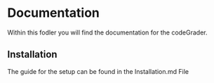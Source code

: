# Documentation

Within this fodler you will find the documentation for the codeGrader. 

## Installation
The guide for the setup can be found in the Installation.md File
